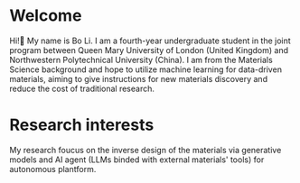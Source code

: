 # Welcome
Hi!👋 My name is Bo Li. I am a fourth-year undergraduate student in the joint program between Queen Mary University of London (United Kingdom) and Northwestern Polytechnical University (China). I am from the Materials Science background and hope to utilize machine learning for data-driven materials, aiming to give instructions for new materials discovery and reduce the cost of traditional research.

# Research interests
My research foucus on the inverse design of the materials via generative models and AI agent (LLMs binded with external materials' tools) for autonomous plantform.


